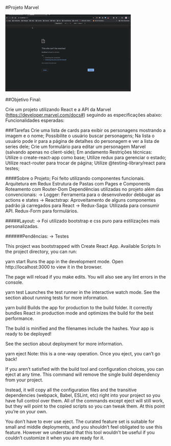 #Projeto Marvel

![Projeto Marvel](https://github.com/fernandojvlima/marvel/blob/master/2Kapture%202020-03-19%20at%2011.32.29.gif)

##Objetivo Final:

Crie um projeto utilizando React e a API da Marvel (https://developer.marvel.com/docs#) seguindo as especificações abaixo: Funcionalidades esperadas:

###Tarefas
Crie uma lista de cards para exibir os personagens mostrando a imagem e o nome; 
Possibilite o usuário buscar personagens; 
Na lista o usuário pode ir para a página de detalhes do personagem e ver a lista de series dele; 
Crie um formulário para editar um personagem Marvel (salvando apenas no client-side); Em andamento Restrições técnicas:
Utilize o create-react-app como base; 
Utilize redux para gerenciar o estado; 
Utilize react-router para trocar de página; 
Utilize @testing-library/react para testes; 

####Sobre o Projeto;
Foi feito utilizando componentes funcionais.
Arquitetura em Redux
Estrutura de Pastas com Pages e Components
Roteamento com Router-Dom
Dependências utilizadas no projeto além das convencionais: -> Logger: Ferramenta para o desenvolvedor debbugar as actions e states -> Reactstrap: Aproveitamento de alguns componentes padrão já carregados para React -> Redux-Saga: Utilizada para consumir API.
Redux-Form para formulários.

#####Layout:
-> Foi utilizado bootstrap e css puro para estilizações mais personalizadas.

######Pendências:
-> Testes


This project was bootstrapped with Create React App.
Available Scripts
In the project directory, you can run:

yarn start
Runs the app in the development mode.
Open http://localhost:3000 to view it in the browser.

The page will reload if you make edits.
You will also see any lint errors in the console.

yarn test
Launches the test runner in the interactive watch mode.
See the section about running tests for more information.

yarn build
Builds the app for production to the build folder.
It correctly bundles React in production mode and optimizes the build for the best performance.

The build is minified and the filenames include the hashes.
Your app is ready to be deployed!

See the section about deployment for more information.

yarn eject
Note: this is a one-way operation. Once you eject, you can’t go back!

If you aren’t satisfied with the build tool and configuration choices, you can eject at any time. This command will remove the single build dependency from your project.

Instead, it will copy all the configuration files and the transitive dependencies (webpack, Babel, ESLint, etc) right into your project so you have full control over them. All of the commands except eject will still work, but they will point to the copied scripts so you can tweak them. At this point you’re on your own.

You don’t have to ever use eject. The curated feature set is suitable for small and middle deployments, and you shouldn’t feel obligated to use this feature. However we understand that this tool wouldn’t be useful if you couldn’t customize it when you are ready for it.
